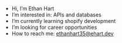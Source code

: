 - Hi, I’m Ethan Hart
- I’m interested in: APIs and databases
- I’m currently learning shopify development
- I’m looking for career opportunities 
- How to reach me: ethanhart35@ehart.dev

<!---
ethanhart35/ethanhart35 is a ✨ special ✨ repository because its `README.md` (this file) appears on your GitHub profile.
You can click the Preview link to take a look at your changes.
--->
